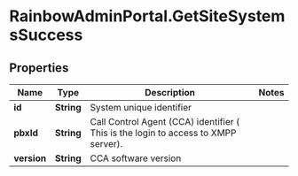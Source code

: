 # RainbowAdminPortal.GetSiteSystemsSuccess

## Properties

Name | Type | Description | Notes
------------ | ------------- | ------------- | -------------
**id** | **String** | System unique identifier | 
**pbxId** | **String** | Call Control Agent (CCA) identifier ( This is the login to access to XMPP server). | 
**version** | **String** | CCA software version | 


